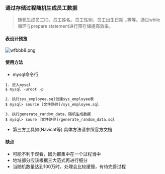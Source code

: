 
### 通过存储过程随机生成员工数据
> 随机生成员工ID，员工姓名，员工性别，员工出生日期...等等。通过while循环与prepare statement进行预存储提高效率。

#### 表设计预览
![wfbbb8.png](https://s1.ax1x.com/2020/09/18/wfbbb8.png)

#### 使用方法
* mysql命令行

```
1. 进入mysql
$ mysql -uroot -p

2. 执行sys_employee.sql创建sys_employee表
$ mysql> source [文件路径]/sys_employee.sql

3. 执行generate_random_data，随机生成数据
$ mysql> soure [文件路径]/generate_random_data.sql
```

* 第三方工具如(Navicat等)
具体方法请参照官方文档

#### 缺点
* 可能不利于观看，因为都集中在一个过程当中
* 地址部分应该根据三大范式再进行细分
* 当随机数量达到100万时，处理会比较缓慢，有待完善过程

